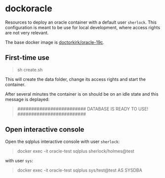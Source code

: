 # dockoracle

Resources to deploy an oracle container with a default user `sherlock`. This configuration is meant to be use for local development, where access rights are not very relevant.

The base docker image is [doctorkirk/oracle-19c](https://hub.docker.com/r/doctorkirk/oracle-19c).

## First-time use

> sh create.sh

This will create the data folder, change its access rights and start the container.

After several minutes the container is on should be on an idle state and this message is deplayed:

> #########################
> DATABASE IS READY TO USE!
> #########################

## Open interactive console

Open the sqlplus interactive console with user `sherlock`:

> docker exec -it oracle-test sqlplus sherlock/holmes@test

with user `sys`:

> docker exec -it oracle-test sqlplus sys/test@test AS SYSDBA